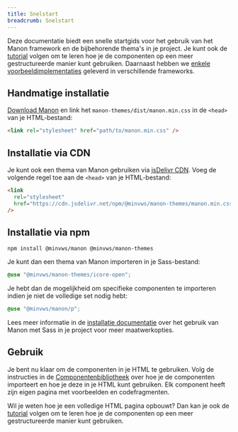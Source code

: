 ```yaml
---
title: Snelstart
breadcrumb: Snelstart
---
```


Deze documentatie biedt een snelle startgids voor het gebruik van het Manon
framework en de bijbehorende thema's in je project. Je kunt ook de
[tutorial](/getting-started/tutorial) volgen om te leren hoe je de componenten
op een meer gestructureerde manier kunt gebruiken. Daarnaast hebben we
[enkele voorbeeldimplementaties](https://github.com/minvws/nl-rdo-manon/tree/main/examples/)
geleverd in verschillende frameworks.

## Handmatige installatie

[Download Manon](https://github.com/minvws/nl-rdo-manon/archive/refs/heads/main.zip)
en link het `manon-themes/dist/manon.min.css` in de `<head>` van je
HTML-bestand:

```html
<link rel="stylesheet" href="path/to/manon.min.css" />
```

## Installatie via CDN

Je kunt ook een thema van Manon gebruiken via
[jsDelivr CDN](https://cdn.jsdelivr.net/npm/@minvws/manon-themes/). Voeg de
volgende regel toe aan de `<head>` van je HTML-bestand:

```html
<link
  rel="stylesheet"
  href="https://cdn.jsdelivr.net/npm/@minvws/manon-themes/manon.min.css"
/>
```

## Installatie via npm

```console
npm install @minvws/manon @minvws/manon-themes
```

Je kunt dan een thema van Manon importeren in je Sass-bestand:

```scss
@use "@minvws/manon-themes/icore-open";
```

Je hebt dan de mogelijkheid om specifieke componenten te importeren indien je
niet de volledige set nodig hebt:

```scss
@use "@minvws/manon/p";
```

Lees meer informatie in de
[installatie documentatie](https://minvws.github.io/nl-rdo-manon/getting-started/installation)
over het gebruik van Manon met Sass in je project voor meer maatwerkopties.

## Gebruik

Je bent nu klaar om de componenten in je HTML te gebruiken. Volg de instructies
in de [Componentenbibliotheek](/library) over hoe je de componenten importeert
en hoe je deze in je HTML kunt gebruiken. Elk component heeft zijn eigen pagina
met voorbeelden en codefragmenten.

Wil je weten hoe je een volledige HTML pagina opbouwt? Dan kan je ook de
[tutorial](/getting-started/tutorial) volgen om te leren hoe je de componenten
op een meer gestructureerde manier kunt gebruiken.
